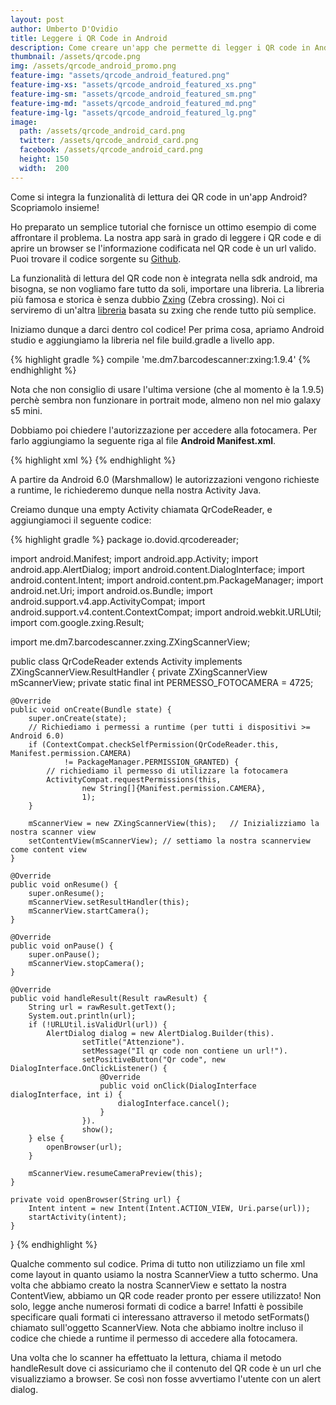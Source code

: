 ```yaml
---
layout: post
author: Umberto D'Ovidio
title: Leggere i QR Code in Android
description: Come creare un'app che permette di legger i QR code in Android?
thumbnail: /assets/qrcode.png
img: /assets/qrcode_android_promo.png
feature-img: "assets/qrcode_android_featured.png"
feature-img-xs: "assets/qrcode_android_featured_xs.png"
feature-img-sm: "assets/qrcode_android_featured_sm.png"
feature-img-md: "assets/qrcode_android_featured_md.png"
feature-img-lg: "assets/qrcode_android_featured_lg.png"
image:
  path: /assets/qrcode_android_card.png
  twitter: /assets/qrcode_android_card.png
  facebook: /assets/qrcode_android_card.png
  height: 150
  width:  200
---
```


Come si integra la funzionalità di lettura dei QR code in un'app Android? Scopriamolo insieme!
<!-- more -->

Ho preparato un semplice tutorial che fornisce un ottimo esempio di come affrontare il problema. La nostra app sarà in grado di leggere i QR code e di aprire un browser se  l'informazione codificata nel QR code è un url valido. Puoi trovare il codice sorgente su [Github](https://github.com/Cyborg101/dovidioTutorials/tree/master/QrCodeReader-android).

La funzionalità di lettura del QR code non è integrata nella sdk android, ma bisogna, se non vogliamo fare tutto da soli, importare una libreria. 
La libreria più famosa e storica è senza dubbio [Zxing](https://github.com/zxing/zxing) (Zebra crossing). Noi ci serviremo di un'altra [libreria](https://github.com/dm77/barcodescanner) basata su zxing che rende tutto più semplice. 

Iniziamo dunque a darci dentro col codice! Per prima cosa, apriamo Android studio e aggiungiamo la libreria nel file  build.gradle a livello app.

{% highlight gradle %}
compile 'me.dm7.barcodescanner:zxing:1.9.4'
{% endhighlight %}

Nota che non consiglio di usare l'ultima versione (che al momento è la 1.9.5) perchè sembra non funzionare in portrait mode, almeno non nel mio galaxy s5 mini.


Dobbiamo poi chiedere l'autorizzazione per accedere alla fotocamera. Per farlo aggiungiamo la seguente riga al file **Android Manifest.xml**.

{% highlight xml %}
<uses-permission android:name="android.permission.CAMERA" />
{% endhighlight %}

A partire da Android 6.0 (Marshmallow) le autorizzazioni vengono richieste a runtime, le richiederemo dunque nella nostra Activity Java.

Creiamo dunque una empty Activity chiamata QrCodeReader, e aggiungiamoci il seguente codice:

{% highlight gradle %}
package io.dovid.qrcodereader;

import android.Manifest;
import android.app.Activity;
import android.app.AlertDialog;
import android.content.DialogInterface;
import android.content.Intent;
import android.content.pm.PackageManager;
import android.net.Uri;
import android.os.Bundle;
import android.support.v4.app.ActivityCompat;
import android.support.v4.content.ContextCompat;
import android.webkit.URLUtil;
import com.google.zxing.Result;


import me.dm7.barcodescanner.zxing.ZXingScannerView;


public class QrCodeReader extends Activity implements ZXingScannerView.ResultHandler {
    private ZXingScannerView mScannerView;
    private static final int PERMESSO_FOTOCAMERA = 4725;

    @Override
    public void onCreate(Bundle state) {
        super.onCreate(state);
        // Richiediamo i permessi a runtime (per tutti i dispositivi >= Android 6.0)
        if (ContextCompat.checkSelfPermission(QrCodeReader.this, Manifest.permission.CAMERA)
                != PackageManager.PERMISSION_GRANTED) {
            // richiediamo il permesso di utilizzare la fotocamera
            ActivityCompat.requestPermissions(this,
                    new String[]{Manifest.permission.CAMERA},
                    1);
        }

        mScannerView = new ZXingScannerView(this);   // Inizializziamo la nostra scanner view
        setContentView(mScannerView); // settiamo la nostra scannerview come content view
    }

    @Override
    public void onResume() {
        super.onResume();
        mScannerView.setResultHandler(this);
        mScannerView.startCamera();
    }

    @Override
    public void onPause() {
        super.onPause();
        mScannerView.stopCamera();
    }

    @Override
    public void handleResult(Result rawResult) {
        String url = rawResult.getText();
        System.out.println(url);
        if (!URLUtil.isValidUrl(url)) {
            AlertDialog dialog = new AlertDialog.Builder(this).
                    setTitle("Attenzione").
                    setMessage("Il qr code non contiene un url!").
                    setPositiveButton("Qr code", new DialogInterface.OnClickListener() {
                        @Override
                        public void onClick(DialogInterface dialogInterface, int i) {
                            dialogInterface.cancel();
                        }
                    }).
                    show();
        } else {
            openBrowser(url);
        }

        mScannerView.resumeCameraPreview(this);
    }

    private void openBrowser(String url) {
        Intent intent = new Intent(Intent.ACTION_VIEW, Uri.parse(url));
        startActivity(intent);
    }
}
{% endhighlight %}


Qualche commento sul codice. Prima di tutto non utilizziamo un file xml come layout in quanto usiamo la nostra ScannerView a tutto schermo. Una volta che abbiamo creato la nostra ScannerView e settato la nostra ContentView, abbiamo un QR code reader pronto per essere utilizzato! Non solo, legge anche numerosi formati di codice a barre! Infatti è possibile specificare quali formati ci interessano attraverso il metodo setFormats() chiamato sull'oggetto ScannerView. 
Nota che abbiamo inoltre incluso il codice che chiede a runtime il permesso di accedere alla fotocamera.

Una volta che lo scanner ha effettuato la lettura, chiama il metodo handleResult dove ci assicuriamo che il contenuto del QR code è un url che visualizziamo a browser. Se così non fosse avvertiamo l'utente con un alert dialog. 